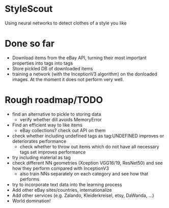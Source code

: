# StyleScout
Using neural networks to detect clothes of a style you like

# Done so far
* Download items from the eBay API, turning their most important properties into tags into tags
* Store pickled DB of downloaded items
* training a network (with the InceptionV3 algorithm) on the donloaded images. At the moment it 
  does not perform very well.

# Rough roadmap/TODO
* find an alternative to pickle to storing data
  * verify whether dill avoids MemoryError
* Find an efficient way to like items
  * eBay collections? check out API on them
* check whether including undefined tags as tag:UNDEFINED improves or deteriorates performance
  * check whether to throw out items which do not have all necessary tags set improves performance
* try including material as tag
* check different NN geometries (Xception VGG16/19, ResNet50) and see how they perform compared 
  with InceptionV3
  * also train NNs separately on each category and see how that performs
* try to incorporate text data into the learning process
* Add other eBay sites/countries, internationalize
* Add other services (e.g. Zalando, Kleiderkreisel, etsy, DaWanda, ...)
* World domination!
